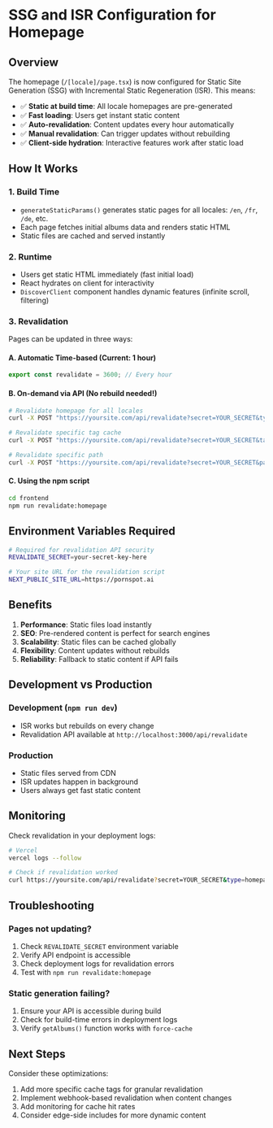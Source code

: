 # SSG and ISR Configuration for Homepage

## Overview

The homepage (`/[locale]/page.tsx`) is now configured for Static Site Generation (SSG) with Incremental Static Regeneration (ISR). This means:

- ✅ **Static at build time**: All locale homepages are pre-generated
- ✅ **Fast loading**: Users get instant static content
- ✅ **Auto-revalidation**: Content updates every hour automatically
- ✅ **Manual revalidation**: Can trigger updates without rebuilding
- ✅ **Client-side hydration**: Interactive features work after static load

## How It Works

### 1. Build Time
- `generateStaticParams()` generates static pages for all locales: `/en`, `/fr`, `/de`, etc.
- Each page fetches initial albums data and renders static HTML
- Static files are cached and served instantly

### 2. Runtime
- Users get static HTML immediately (fast initial load)
- React hydrates on client for interactivity
- `DiscoverClient` component handles dynamic features (infinite scroll, filtering)

### 3. Revalidation
Pages can be updated in three ways:

#### A. Automatic Time-based (Current: 1 hour)
```typescript
export const revalidate = 3600; // Every hour
```

#### B. On-demand via API (No rebuild needed!)
```bash
# Revalidate homepage for all locales
curl -X POST "https://yoursite.com/api/revalidate?secret=YOUR_SECRET&type=homepage"

# Revalidate specific tag cache
curl -X POST "https://yoursite.com/api/revalidate?secret=YOUR_SECRET&tag=albums"

# Revalidate specific path
curl -X POST "https://yoursite.com/api/revalidate?secret=YOUR_SECRET&path=/en"
```

#### C. Using the npm script
```bash
cd frontend
npm run revalidate:homepage
```

## Environment Variables Required

```bash
# Required for revalidation API security
REVALIDATE_SECRET=your-secret-key-here

# Your site URL for the revalidation script
NEXT_PUBLIC_SITE_URL=https://pornspot.ai
```

## Benefits

1. **Performance**: Static files load instantly
2. **SEO**: Pre-rendered content is perfect for search engines
3. **Scalability**: Static files can be cached globally
4. **Flexibility**: Content updates without rebuilds
5. **Reliability**: Fallback to static content if API fails

## Development vs Production

### Development (`npm run dev`)
- ISR works but rebuilds on every change
- Revalidation API available at `http://localhost:3000/api/revalidate`

### Production
- Static files served from CDN
- ISR updates happen in background
- Users always get fast static content

## Monitoring

Check revalidation in your deployment logs:
```bash
# Vercel
vercel logs --follow

# Check if revalidation worked
curl https://yoursite.com/api/revalidate?secret=YOUR_SECRET&type=homepage
```

## Troubleshooting

### Pages not updating?
1. Check `REVALIDATE_SECRET` environment variable
2. Verify API endpoint is accessible
3. Check deployment logs for revalidation errors
4. Test with `npm run revalidate:homepage`

### Static generation failing?
1. Ensure your API is accessible during build
2. Check for build-time errors in deployment logs
3. Verify `getAlbums()` function works with `force-cache`

## Next Steps

Consider these optimizations:
1. Add more specific cache tags for granular revalidation
2. Implement webhook-based revalidation when content changes
3. Add monitoring for cache hit rates
4. Consider edge-side includes for more dynamic content
